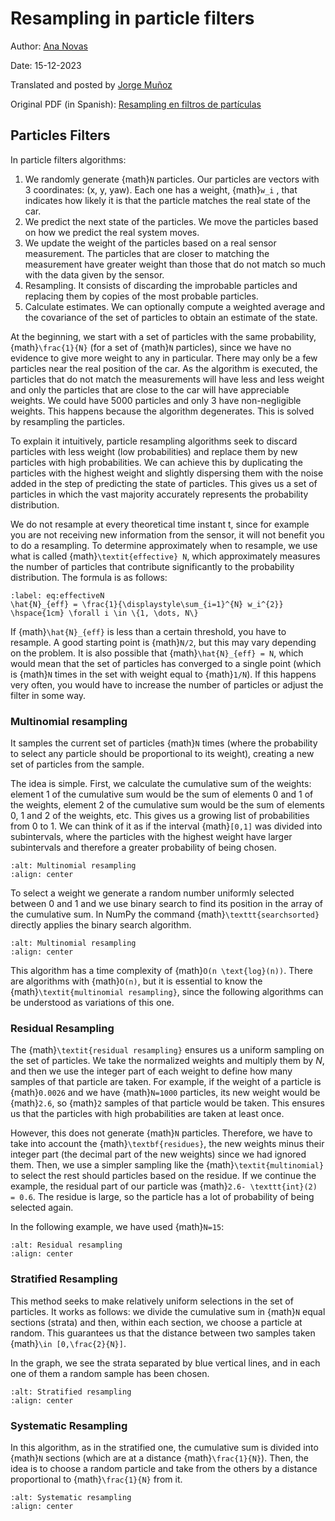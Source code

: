 # Resampling in particle filters

Author: [Ana Novas](https://www.linkedin.com/in/ananovasgarcía)

Date: 15-12-2023

Translated and posted by [Jorge Muñoz](https://www.linkedin.com/in/jorge-mun-rod)

Original PDF (in Spanish): [Resampling en filtros de partículas](https://drive.google.com/file/d/1BeSw0TFBOTqozmyl_YfpbumdSd13tWDG/view?usp=sharing)

## Particles Filters
In particle filters algorithms:
1. We randomly generate {math}`N` particles. Our particles are vectors with 3 coordinates:
(x, y, yaw). Each one has a weight, {math}`w_i` , that indicates how likely it is that the particle
matches the real state of the car.
2. We predict the next state of the particles. We move the particles based on how
we predict the real system moves.
3. We update the weight of the particles based on a real sensor measurement. The particles
that are closer to matching the measurement have greater weight than those that do not match
so much with the data given by the sensor.
4. Resampling. It consists of discarding the improbable particles and replacing them
by copies of the most probable particles.
5. Calculate estimates. We can optionally compute a weighted average and
the covariance of the set of particles to obtain an estimate of the state.

At the beginning, we start with a set of particles with the same probability,
{math}`\frac{1}{N}` (for a set of {math}`N` particles), since we have no evidence
to give more weight to any in particular. There may only be a few
particles near the real position of the car. As the algorithm is executed,
the particles that do not match the measurements will have
less and less weight and only the particles that are close to the car
will have appreciable weights. We could have 5000 particles and only 3 have
non-negligible weights. This happens because the algorithm degenerates. This is
solved by resampling the particles.

To explain it intuitively, particle resampling algorithms
seek to discard particles with less weight (low probabilities) and replace them
by new particles with high probabilities. We can achieve this by duplicating the
particles with the highest weight and slightly dispersing them with the noise added in
the step of predicting the state of particles. This gives us a set of
particles in which the vast majority accurately represents the
probability distribution.

We do not resample at every theoretical time instant t, since for example
you are not receiving new information from the sensor, it will not benefit you
to do a resampling. To determine approximately when to resample,
we use what is called {math}`\textit{effective} N`, which approximately measures the number of
particles that contribute significantly to the probability distribution.
The formula is as follows:

```{math}
:label: eq:effectiveN
\hat{N}_{eff} = \frac{1}{\displaystyle\sum_{i=1}^{N} w_i^{2}} \hspace{1cm} \forall i \in \{1, \dots, N\}
```

If {math}`\hat{N}_{eff}` is less than a certain threshold, you have to resample. A good starting point is {math}`N/2`, but this may vary depending on the problem. It is also possible that {math}`\hat{N}_{eff} = N`, which would mean that the set of particles has converged to a single point (which is {math}`N` times in the set with weight equal to {math}`1/N`). If this happens very often, you would have to increase the number of particles or adjust the filter in some way.

### Multinomial resampling
It samples the current set of particles {math}`N` times (where the probability
to select any particle should be proportional to its weight), creating a new
set of particles from the sample.

The idea is simple. First, we calculate the cumulative sum of the weights:
element 1 of the cumulative sum would be the sum of elements 0 and 1 of the weights,
element 2 of the cumulative sum would be the sum of elements 0, 1 and 2 of the weights, etc.
This gives us a growing list of probabilities from 0 to 1. We can think of it as if the
interval {math}`[0,1]` was divided into subintervals, where the particles with the highest
weight have larger subintervals and therefore a greater probability of being chosen.

```{image} ../../_static/images/multinomial_resampling.png
:alt: Multinomial resampling
:align: center
```

To select a weight we generate a random number uniformly selected
between 0 and 1 and we use binary search to find its position in the array
of the cumulative sum.
In NumPy the command {math}`\texttt{searchsorted}` directly applies
the binary search algorithm.

```{image} ../../_static/images/multinomial_resampling_2.png
:alt: Multinomial resampling
:align: center
```

This algorithm has a time complexity of {math}`O(n \text{log}(n))`. There are algorithms
with {math}`O(n)`, but it is essential to know the {math}`\textit{multinomial resampling}`, since
the following algorithms can be understood as variations of this one.

### Residual Resampling
The {math}`\textit{residual resampling}` ensures us a uniform sampling on the set
of particles. We take the normalized weights and multiply them by $N$, and then
we use the integer part of each weight to define how many samples of that particle
are taken. For example, if the weight of a particle is {math}`0.0026` and we have {math}`N=1000`
particles, its new weight would be {math}`2.6`, so {math}`2` samples of that particle would be taken. This ensures us that the particles with high probabilities are taken at least once.

However, this does not generate {math}`N` particles. Therefore, we have to take into
account the {math}`\textbf{residues}`, the new weights minus their integer part (the
decimal part of the new weights) since we had ignored them. Then, we use
a simpler sampling like the {math}`\textit{multinomial}` to select the rest should
particles based on the residue. If we continue the example, the residual part
of our particle was {math}`2.6- \texttt{int}(2) = 0.6`. The residue is large, so the particle has a lot of probability of being selected again.

In the following example, we have used {math}`N=15`:

```{image} ../../_static/images/residual_resampling.png
:alt: Residual resampling
:align: center
```

### Stratified Resampling
This method seeks to make relatively uniform selections in the set of
particles. It works as follows: we divide the cumulative sum
in {math}`N` equal sections (strata) and then, within each
section, we choose a particle at random. This guarantees us that the
distance between two samples taken {math}`\in [0,\frac{2}{N}]`.

In the graph, we see the strata separated by blue vertical lines, and
in each one of them a random sample has been chosen.

````{image} ../../_static/images/stratified_resampling.png
:alt: Stratified resampling
:align: center
````
### Systematic Resampling
In this algorithm, as in the stratified one, the cumulative sum is divided into
{math}`N` sections (which are at a distance {math}`\frac{1}{N}`). Then, the idea is to choose
a random particle and take from the others
by a distance proportional to {math}`\frac{1}{N}` from it.

```{image} ../../_static/images/systematic_resampling.png
:alt: Systematic resampling
:align: center
```


